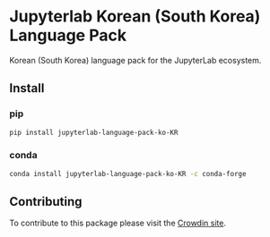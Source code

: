 # Jupyterlab Korean (South Korea) Language Pack

Korean (South Korea) language pack for the JupyterLab ecosystem.

## Install

### pip

```bash
pip install jupyterlab-language-pack-ko-KR
```

### conda

```bash
conda install jupyterlab-language-pack-ko-KR -c conda-forge
```

## Contributing

To contribute to this package please visit the [Crowdin site](https://crowdin.com/project/jupyterlab).
